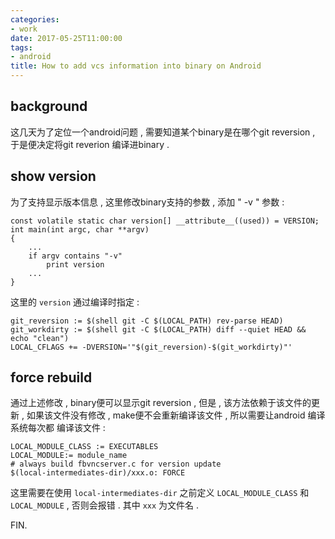 ```yaml
---
categories:
- work
date: 2017-05-25T11:00:00
tags:
- android
title: How to add vcs information into binary on Android
---
```


## background

这几天为了定位一个android问题 , 需要知道某个binary是在哪个git reversion ,
于是便决定将git reverion 编译进binary .

## show version

为了支持显示版本信息 , 这里修改binary支持的参数 , 添加 " -v " 参数 :

```
const volatile static char version[] __attribute__((used)) = VERSION;
int main(int argc, char **argv)
{
	...
	if argv contains "-v"
		print version
	...
}
```

这里的 `version` 通过编译时指定 :

```
git_reversion := $(shell git -C $(LOCAL_PATH) rev-parse HEAD)
git_workdirty := $(shell git -C $(LOCAL_PATH) diff --quiet HEAD && echo "clean")
LOCAL_CFLAGS += -DVERSION='"$(git_reversion)-$(git_workdirty)"'
```

## force rebuild

通过上述修改 , binary便可以显示git reversion , 但是 , 该方法依赖于该文件的更新 ,
如果该文件没有修改 , make便不会重新编译该文件 , 所以需要让android 编译系统每次都
编译该文件 :

```
LOCAL_MODULE_CLASS := EXECUTABLES
LOCAL_MODULE:= module_name
# always build fbvncserver.c for version update
$(local-intermediates-dir)/xxx.o: FORCE
```

这里需要在使用 `local-intermediates-dir` 之前定义 `LOCAL_MODULE_CLASS` 和
`LOCAL_MODULE` , 否则会报错 . 其中 `xxx` 为文件名 .

FIN.
